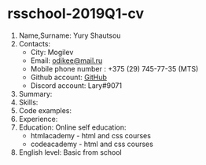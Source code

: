 # rsschool-2019Q1-cv

1. Name,Surname: Yury Shautsou
2. Contacts:
   * City: Mogilev
   * Email: odikee@mail.ru
   * Mobile phone number : +375 (29) 745-77-35 (MTS)
   * Github account: [GitHub](https://github.com/Odikee)
   * Discord account: Lary#9071
3. Summary:
4. Skills:
5. Code examples:
6. Experience:
7. Education: Online self education:
   * htmlacademy - html  and css courses
   * codeacademy - html  and css courses
8. English level: Basic from school